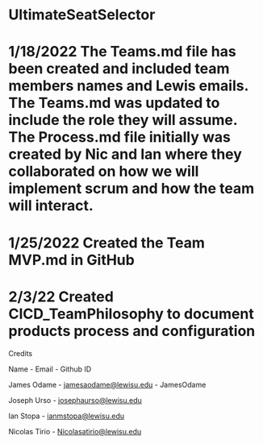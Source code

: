 # UltimateSeatSelector

# 1/18/2022 The Teams.md file has been created and included team members names and Lewis emails. The Teams.md was updated to include the role they will assume. The Process.md file initially was created by Nic and Ian where they collaborated on how we will implement scrum and how the team will interact. 

# 1/25/2022 Created the Team MVP.md in GitHub

# 2/3/22 Created CICD_TeamPhilosophy to document products process and configuration

Credits

Name        - Email                  - Github ID

James Odame - jamesaodame@lewisu.edu - JamesOdame

Joseph Urso - josephaurso@lewisu.edu

Ian Stopa - ianmstopa@lewisu.edu

Nicolas Tirio - Nicolasatirio@lewisu.edu
